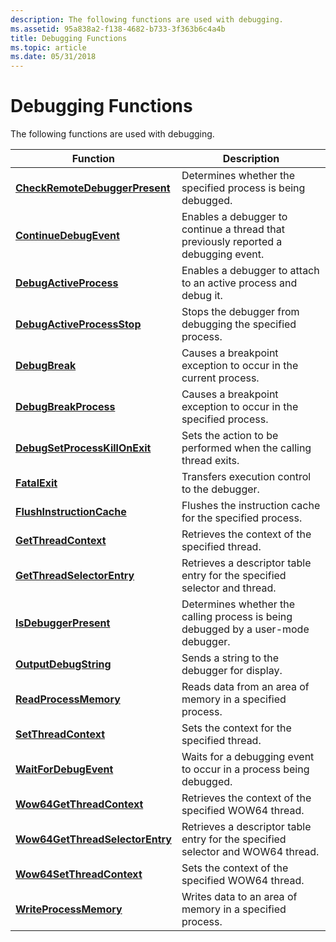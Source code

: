 ```yaml
---
description: The following functions are used with debugging.
ms.assetid: 95a838a2-f138-4682-b733-3f363b6c4a4b
title: Debugging Functions
ms.topic: article
ms.date: 05/31/2018
---
```


# Debugging Functions

The following functions are used with debugging.



| Function                                                           | Description                                                                         |
|--------------------------------------------------------------------|-------------------------------------------------------------------------------------|
| [**CheckRemoteDebuggerPresent**](/windows/win32/api/debugapi/nf-debugapi-checkremotedebuggerpresent)   | Determines whether the specified process is being debugged.                         |
| [**ContinueDebugEvent**](/windows/win32/api/debugapi/nf-debugapi-continuedebugevent)                   | Enables a debugger to continue a thread that previously reported a debugging event. |
| [**DebugActiveProcess**](/windows/win32/api/debugapi/nf-debugapi-debugactiveprocess)                   | Enables a debugger to attach to an active process and debug it.                     |
| [**DebugActiveProcessStop**](/windows/win32/api/debugapi/nf-debugapi-debugactiveprocessstop)           | Stops the debugger from debugging the specified process.                            |
| [**DebugBreak**](/windows/win32/api/debugapi/nf-debugapi-debugbreak)                                   | Causes a breakpoint exception to occur in the current process.                      |
| [**DebugBreakProcess**](/windows/desktop/api/WinBase/nf-winbase-debugbreakprocess)                     | Causes a breakpoint exception to occur in the specified process.                    |
| [**DebugSetProcessKillOnExit**](/windows/desktop/api/WinBase/nf-winbase-debugsetprocesskillonexit)     | Sets the action to be performed when the calling thread exits.                      |
| [**FatalExit**](/windows/desktop/api/WinBase/nf-winbase-fatalexit)                                     | Transfers execution control to the debugger.                                        |
| [**FlushInstructionCache**](/windows/win32/api/processthreadsapi/nf-processthreadsapi-flushinstructioncache)             | Flushes the instruction cache for the specified process.                            |
| [**GetThreadContext**](/windows/win32/api/processthreadsapi/nf-processthreadsapi-getthreadcontext)                       | Retrieves the context of the specified thread.                                      |
| [**GetThreadSelectorEntry**](/windows/desktop/api/WinBase/nf-winbase-getthreadselectorentry)           | Retrieves a descriptor table entry for the specified selector and thread.           |
| [**IsDebuggerPresent**](/windows/win32/api/debugapi/nf-debugapi-isdebuggerpresent)                     | Determines whether the calling process is being debugged by a user-mode debugger.   |
| [**OutputDebugString**](/windows/win32/api/debugapi/nf-debugapi-outputdebugstringa)                     | Sends a string to the debugger for display.                                         |
| [**ReadProcessMemory**](/windows/win32/api/memoryapi/nf-memoryapi-readprocessmemory)                     | Reads data from an area of memory in a specified process.                           |
| [**SetThreadContext**](/windows/win32/api/processthreadsapi/nf-processthreadsapi-setthreadcontext)                       | Sets the context for the specified thread.                                          |
| [**WaitForDebugEvent**](/windows/win32/api/debugapi/nf-debugapi-waitfordebugevent)                     | Waits for a debugging event to occur in a process being debugged.                   |
| [**Wow64GetThreadContext**](/windows/desktop/api/WinBase/nf-winbase-wow64getthreadcontext)             | Retrieves the context of the specified WOW64 thread.                                |
| [**Wow64GetThreadSelectorEntry**](/windows/desktop/api/WinBase/nf-winbase-wow64getthreadselectorentry) | Retrieves a descriptor table entry for the specified selector and WOW64 thread.     |
| [**Wow64SetThreadContext**](/windows/desktop/api/WinBase/nf-winbase-wow64setthreadcontext)             | Sets the context of the specified WOW64 thread.                                     |
| [**WriteProcessMemory**](/windows/win32/api/memoryapi/nf-memoryapi-writeprocessmemory)                   | Writes data to an area of memory in a specified process.                            |



 

 

 
